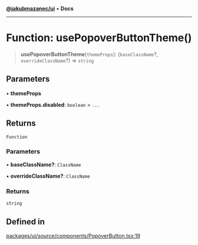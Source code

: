 [**@jakubmazanec/ui**](../README.md) • **Docs**

---

# Function: usePopoverButtonTheme()

> **usePopoverButtonTheme**(`themeProps`): (`baseClassName`?, `overrideClassName`?) => `string`

## Parameters

• **themeProps**

• **themeProps.disabled**: `boolean` = `...`

## Returns

`Function`

### Parameters

• **baseClassName?**: `ClassName`

• **overrideClassName?**: `ClassName`

### Returns

`string`

## Defined in

[packages/ui/source/components/PopoverButton.tsx:19](https://github.com/jakubmazanec/tools/blob/2afd81e4680434017b6f838733fd5ccd928cec42/packages/ui/source/components/PopoverButton.tsx#L19)
